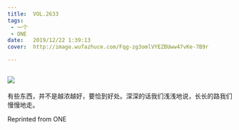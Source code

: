 ```yaml
---
title:	VOL.2633
tags:
 - 一个
 - ONE
date:	2019/12/22 1:39:13
cover:	http://image.wufazhuce.com/Fqg-zg3omlVYEZBUww47vKe-7B9r

---
```

![](http://image.wufazhuce.com/Fqg-zg3omlVYEZBUww47vKe-7B9r)
---

有些东西，并不是越浓越好，要恰到好处。深深的话我们浅浅地说，长长的路我们慢慢地走。
 
Reprinted from ONE

